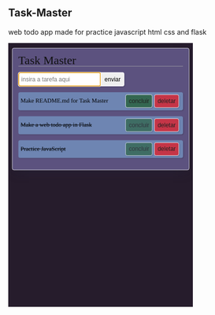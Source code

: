 ## Task-Master
web todo app made for practice javascript html css and flask

![alt text](https://raw.githubusercontent.com/0zob/task-master/dev/images/print-task-master.png)
